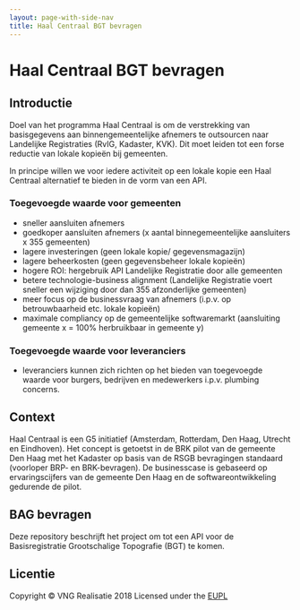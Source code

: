 ```yaml
---
layout: page-with-side-nav
title: Haal Centraal BGT bevragen
---
```

# Haal Centraal BGT bevragen

## Introductie
Doel van het programma Haal Centraal is om de verstrekking van basisgegevens aan binnengemeentelijke afnemers te outsourcen naar Landelijke Registraties (RvIG, Kadaster, KVK). Dit moet leiden tot een forse reductie van lokale kopieën bij gemeenten. 

In principe willen we voor iedere activiteit op een lokale kopie een Haal Centraal alternatief te bieden in de vorm van een API. 

### Toegevoegde waarde voor gemeenten
- sneller aansluiten afnemers 
- goedkoper aansluiten afnemers (x aantal binnegemeentelijke aansluiters x 355 gemeenten)
- lagere investeringen (geen lokale kopie/ gegevensmagazijn)
- lagere beheerkosten (geen gegevensbeheer lokale kopieën)
- hogere ROI: hergebruik API Landelijke Registratie door alle gemeenten
- betere technologie-business alignment (Landelijke Registratie voert sneller een wijziging door dan 355 afzonderlijke gemeenten) 
- meer focus op de businessvraag van afnemers (i.p.v. op betrouwbaarheid etc. lokale kopieën)
- maximale compliancy op de gemeentelijke softwaremarkt (aansluiting gemeente x = 100% herbruikbaar in gemeente y)

### Toegevoegde waarde voor leveranciers
- leveranciers kunnen zich richten op het bieden van toegevoegde waarde voor burgers, bedrijven en medewerkers i.p.v. plumbing concerns.

## Context
Haal Centraal is een G5 initiatief (Amsterdam, Rotterdam, Den Haag, Utrecht en Eindhoven). Het concept is getoetst in de BRK pilot van de gemeente Den Haag met het Kadaster op basis van de RSGB bevragingen standaard (voorloper BRP- en BRK-bevragen). De businesscase is gebaseerd op ervaringscijfers van de gemeente Den Haag en de softwareontwikkeling gedurende de pilot. 

## BAG bevragen
Deze repository beschrijft het project om tot een API voor de Basisregistratie Grootschalige Topografie (BGT) te komen.

## Licentie
Copyright &copy; VNG Realisatie 2018
Licensed under the [EUPL](https://github.com/VNG-Realisatie/Haal-Centraal-BGT-bevragen/blob/master/LICENCE.md)
